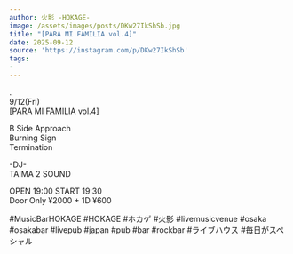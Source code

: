```yaml
---
author: 火影 -HOKAGE-
image: /assets/images/posts/DKw27IkShSb.jpg
title: "[PARA MI FAMILIA vol.4]"
date: 2025-09-12
source: 'https://instagram.com/p/DKw27IkShSb'
tags:
- 
---
```

.<br>
9/12(Fri)<br>
[PARA MI FAMILIA vol.4]

B Side Approach<br>
Burning Sign<br>
Termination

-DJ-<br>
TAIMA 2 SOUND

OPEN 19:00 START 19:30<br>
Door Only ¥2000 + 1D ¥600

#MusicBarHOKAGE #HOKAGE #ホカゲ #火影 #livemusicvenue #osaka #osakabar #livepub #japan #pub #bar #rockbar #ライブハウス #毎日がスペシャル